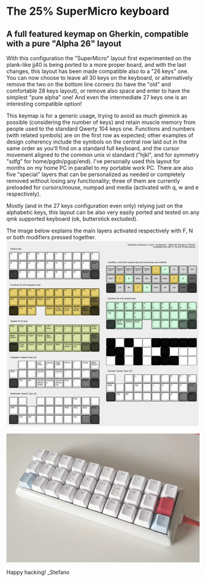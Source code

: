 # The 25% SuperMicro keyboard
## A full featured keymap on Gherkin, compatible with a pure "Alpha 26" layout

With this configuration the "SuperMicro" layout first experimented on the plank-like jj40 is being ported to a more proper board, and with the last changes, this layout has been made compatible also to a "26 keys" one. You can now choose to leave all 30 keys on the keyboard, or alternatively remove the two on the bottom line corners (to have the "old" and comfortable 28 keys layout), or remove also space and enter to have the simplest "pure alpha" one! And even the intermediate 27 keys one is an interesting compatible option!

This keymap is for a generic usage, trying to avoid as much gimmick as possible (considering the number of keys) and retain muscle memory from people used to the standard Qwerty 104 keys one. Functions and numbers (with related symbols) are on the first row as expected; other examples of design coherency include the symbols on the central row laid out in the same order as you'll find on a standard full keyboard, and the cursor movement aligned to the common unix vi standard ("hjkl", and for symmetry "sdfg" for home/pgdn/pgup/end). I've personally used this layout for months on my home PC in parallel to my portable work PC. There are also five "special" layers that can be personalized as needed or completely removed without losing any functionality; three of them are currently preloaded for cursors/mouse, numpad and media (activated with q, w and e respectively).

Mostly (and in the 27 keys configuration even only) relying just on the alphabetic keys, this layout can be also very easily ported and tested on any qmk supported keyboard (ok, butterstick excluded).

The image below explains the main layers activated respectively with F, N or both modifiers pressed together.
![layers](https://raw.githubusercontent.com/stevexyz/qmk_firmware/master/keyboards/40percentclub/gherkin/keymaps/stevexyz/newlayout26272830.jpg)

![prototype](https://github.com/stevexyz/qmk_firmware/blob/master/keyboards/40percentclub/gherkin/keymaps/stevexyz/gherkin28.jpeg)

Happy hacking!
_Stefano
